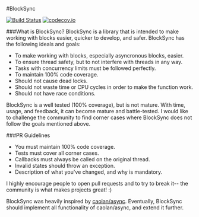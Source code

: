 #BlockSync

[![Build Status](https://travis-ci.org/BlockSync/BlockSync.svg?branch=master)](https://travis-ci.org/BlockSync/BlockSync)
[![codecov.io](http://codecov.io/github/BlockSync/BlockSync/coverage.svg?branch=master)](http://codecov.io/github/BlockSync/BlockSync?branch=master)

###What is BlockSync?
BlockSync is a library that is intended to make working with blocks easier, quicker to develop, and safer. BlockSync has the following ideals and goals:

* To make working with blocks, especially asyncronous blocks, easier.
* To ensure thread safety, but to not interfere with threads in any way.
* Tasks with concurrency limits must be followed perfectly.
* To maintain 100% code coverage.
* Should not cause dead locks.
* Should not waste time or CPU cycles in order to make the function work.
* Should not have race conditions.

BlockSync is a well tested (100% coverage), but is not mature. With time, usage, and feedback, it can become mature and battle-tested. I would like to challenge the community to find corner cases where BlockSync does not follow the goals mentioned above.

###PR Guidelines
* You must maintain 100% code coverage.
* Tests must cover all corner cases.
* Callbacks must always be called on the original thread.
* Invalid states should throw an exception.
* Description of what you've changed, and why is mandatory.

I highly encourage people to open pull requests and to try to break it-- the community is what makes projects great! :)

BlockSync was heavily inspired by [caolan/async](https://github.com/caolan/async). Eventually, BlockSync should implement all functionality of caolan/async, and extend it further.
